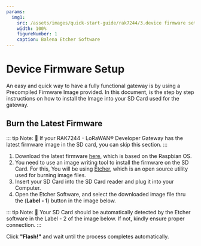 ```yaml
---
params:
  img1:
    src: /assets/images/quick-start-guide/rak7244/3.device firmware setup/firmwareburn.png
    width: 100%
    figureNumber: 1
    caption: Balena Etcher Software
---
```


# Device Firmware Setup
An easy and quick way to have a fully functional gateway is by using a Precompiled Firmware Image provided. In this document, is the step by step instructions on how to install the Image into your SD Card used for the gateway.

## Burn the Latest Firmware

::: tip Note:
:pencil: If your RAK7244 - LoRaWAN® Developer Gateway has the latest firmware image in the SD card, you can
skip this section.
:::
1. Download the latest firmware [here](https://downloads.rakwireless.com/en/LoRa/Developer-LoRaWAN-Gateway-RAK7244%26RAK7244P/Firmware/), which is based on the Raspbian OS.
2. You need to use an image writing tool to install the firmware on the SD Card. For this, You will be using [Etcher](https://doc.rakwireless.com/rak7246---rpi-lora-gateway/downloads#balena-etcher), which is an open source utility used for burning image files.
3. Insert your SD Card into the SD Card reader and plug it into your Computer.
4. Open the Etcher Software, and select the downloaded image file thru the (**Label - 1**) button in the image below.

::: tip Note:
:pencil: Your SD Card should be automatically detected by the Etcher software in the Label - 2 of the
image below. If not, kindly ensure proper connection.
:::

<rk-img :params="$page.frontmatter.params.img1" />

Click **"Flash!"** and wait until the process completes automatically.

